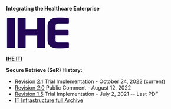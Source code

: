 **Integrating the Healthcare Enterprise**

![IHE\_LOGO\_for\_tf-docs](assets/images/IHE-logo.jpeg)

**[IHE ITI](https://profiles.ihe.net/ITI)**

**Secure Retrieve (SeR) History:**
* [Revision 2.1](https://profiles.ihe.net/ITI/SeR/index.html) Trial Implementation - October 24, 2022 (current)
* [Revision 2.0](https://profiles.ihe.net/ITI/SeR/2.0.0/index.html) Public Comment - August 12, 2022
* [Revision 1.5](https://www.ihe.net/uploadedFiles/Documents/ITI/IHE_ITI_Suppl_SeR_Rev1-5_TI_2021-07-02.pdf) Trial Implementation - July 2, 2021 -- Last PDF
* [IT Infrastructure full Archive](https://www.ihe.net/resources/technical_frameworks/technical_framework_archives/#IT)


